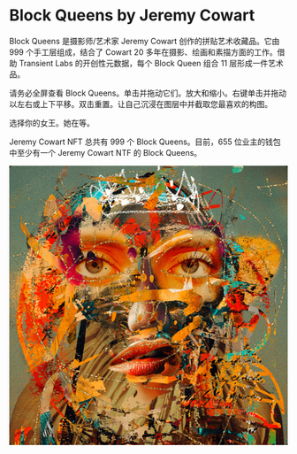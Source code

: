 # Block Queens by Jeremy Cowart

Block Queens 是摄影师/艺术家 Jeremy Cowart 创作的拼贴艺术收藏品。它由 999 个手工层组成，结合了 Cowart 20 多年在摄影、绘画和素描方面的工作。借助 Transient Labs 的开创性元数据，每个 Block Queen 组合 11 层形成一件艺术品。

请务必全屏查看 Block Queens。单击并拖动它们。放大和缩小。右键单击并拖动以左右或上下平移。双击重置。让自己沉浸在图层中并截取您最喜欢的构图。

选择你的女王。她在等。

Jeremy Cowart NFT 总共有 999 个 Block Queens。目前，655 位业主的钱包中至少有一个 Jeremy Cowart NTF 的 Block Queens。

![NFT](微信截图_20220902202604.png)
